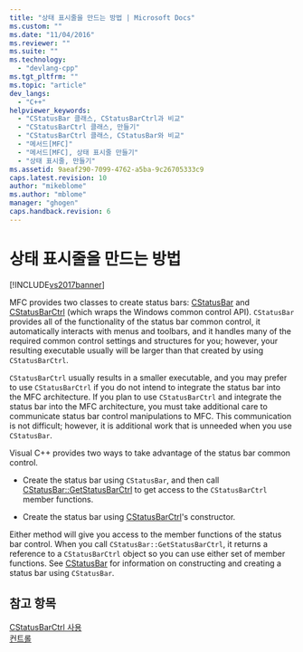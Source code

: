 ```yaml
---
title: "상태 표시줄을 만드는 방법 | Microsoft Docs"
ms.custom: ""
ms.date: "11/04/2016"
ms.reviewer: ""
ms.suite: ""
ms.technology: 
  - "devlang-cpp"
ms.tgt_pltfrm: ""
ms.topic: "article"
dev_langs: 
  - "C++"
helpviewer_keywords: 
  - "CStatusBar 클래스, CStatusBarCtrl과 비교"
  - "CStatusBarCtrl 클래스, 만들기"
  - "CStatusBarCtrl 클래스, CStatusBar와 비교"
  - "메서드[MFC]"
  - "메서드[MFC], 상태 표시줄 만들기"
  - "상태 표시줄, 만들기"
ms.assetid: 9aeaf290-7099-4762-a5ba-9c26705333c9
caps.latest.revision: 10
author: "mikeblome"
ms.author: "mblome"
manager: "ghogen"
caps.handback.revision: 6
---
```

# 상태 표시줄을 만드는 방법
[!INCLUDE[vs2017banner](../assembler/inline/includes/vs2017banner.md)]

MFC provides two classes to create status bars: [CStatusBar](../mfc/reference/cstatusbar-class.md) and [CStatusBarCtrl](../mfc/reference/cstatusbarctrl-class.md) \(which wraps the Windows common control API\).  `CStatusBar` provides all of the functionality of the status bar common control, it automatically interacts with menus and toolbars, and it handles many of the required common control settings and structures for you; however, your resulting executable usually will be larger than that created by using `CStatusBarCtrl`.  
  
 `CStatusBarCtrl` usually results in a smaller executable, and you may prefer to use `CStatusBarCtrl` if you do not intend to integrate the status bar into the MFC architecture.  If you plan to use `CStatusBarCtrl` and integrate the status bar into the MFC architecture, you must take additional care to communicate status bar control manipulations to MFC.  This communication is not difficult; however, it is additional work that is unneeded when you use `CStatusBar`.  
  
 Visual C\+\+ provides two ways to take advantage of the status bar common control.  
  
-   Create the status bar using `CStatusBar`, and then call [CStatusBar::GetStatusBarCtrl](../Topic/CStatusBar::GetStatusBarCtrl.md) to get access to the `CStatusBarCtrl` member functions.  
  
-   Create the status bar using [CStatusBarCtrl](../mfc/reference/cstatusbarctrl-class.md)'s constructor.  
  
 Either method will give you access to the member functions of the status bar control.  When you call `CStatusBar::GetStatusBarCtrl`, it returns a reference to a `CStatusBarCtrl` object so you can use either set of member functions.  See [CStatusBar](../mfc/reference/cstatusbar-class.md) for information on constructing and creating a status bar using `CStatusBar`.  
  
## 참고 항목  
 [CStatusBarCtrl 사용](../mfc/using-cstatusbarctrl.md)   
 [컨트롤](../mfc/controls-mfc.md)